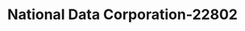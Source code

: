 ---
f_zip-code: 92886
f_state-code: CA
title: National Data Corporation-22802
f_phone: 714-693-9004
f_city-only: Yorba Linda
f_address: Yorba Linda Yorba Linda
f_location-unique-id: '22802'
slug: national-data-corporation-22802
updated-on: '2024-05-30T13:46:58.046Z'
created-on: '2024-05-30T13:36:59.803Z'
published-on: '2024-05-30T13:54:32.469Z'
f_city-state: cms/city/yorba-linda-ca.md
f_company: cms/company/national-data-corporation.md
f_state: cms/state/california.md
layout: '[payday-loan].html'
tags: payday-loan
---